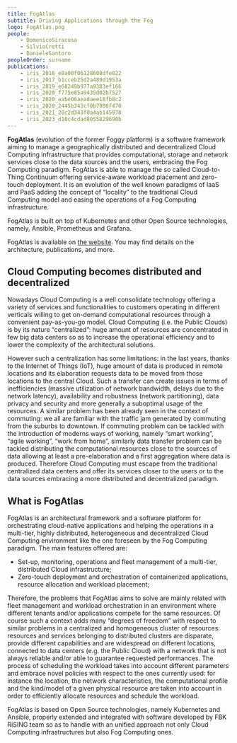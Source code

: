 ```yaml
---
title: FogAtlas 
subtitle: Driving Applications through the Fog
logo: FogAtlas.png 
people: 
    - DomenicoSiracusa
    - SilvioCretti
    - DanieleSantoro
peopleOrder: surname 
publications: 
    - iris_2016_e8a00f06128608dfe022
    - iris_2017_b1cceb25d2a489d1953a
    - iris_2019_e68249b977a9383ef166
    - iris_2020_f775e85a9435d02b7527
    - iris_2020_aabe06aeadaee18fb8c2
    - iris_2020_2445b243cf0b7986f470
    - iris_2021_20c2d343f0a4ab145978
    - iris_2023_d10c4cdad8055829690b
---
```


**FogAtlas** (evolution of the former Foggy platform) is a software framework aiming to manage a geographically distributed and decentralized Cloud Computing infrastructure that provides computational, storage and network services close to the data sources and the users, embracing the Fog Computing paradigm. FogAtlas is able to manage the so called Cloud-to-Thing Continuum offering service-aware workload placement and zero-touch deployment. It is an evolution of the well known paradigms of IaaS and PaaS adding the concept of “locality” to the traditional Cloud Computing model and easing the operations of a Fog Computing infrastructure.

FogAtlas is built on top of Kubernetes and other Open Source technologies, namely, Ansible, Prometheus and Grafana.

FogAtlas is available on [the website](https://fogatlas.fbk.eu/home). You may find details on the architecture, publications, and more.

## Cloud Computing becomes distributed and decentralized

Nowadays Cloud Computing is a well consolidate technology offering a variety of services and functionalities to customers operating in different verticals willing to get on-demand computational resources through a convenient pay-as-you-go model. Cloud Computing (i.e. the Public Clouds) is by its nature “centralized”: huge amount of resources are concentrated in few big data centers so as to increase the operational efficiency and to lower the complexity of the architectural solutions.  

However such a centralization has some limitations: in the last years, thanks to the Internet of Things (IoT), huge amount of data is produced in remote locations and its elaboration requests data to be moved from those locations to the central Cloud. Such a transfer can create issues in terms of inefficiencies (massive utilization of network bandwidth, delays due to the network latency), availability and robustness (network partitioning), data privacy and security and more generally a suboptimal usage of the resources. A similar problem has been already seen in the context of commuting: we all are familiar with the traffic jam generated by commuting from the suburbs to downtown.  If commuting problem can be tackled with the introduction of moderns ways of working, namely “smart working”, “agile working”, “work from home”, similarly data transfer problem can be tackled distributing the computational resources close to the sources of data allowing at least a pre-elaboration and a first aggregation where data is produced. Therefore Cloud Computing must escape from the traditional centralized data centers and offer its services closer to the users or to the data sources embracing a more distributed and decentralized paradigm.

## What is FogAtlas

FogAtlas is an architectural framework and a software platform for orchestrating cloud-native applications and helping the operations in a multi-tier, highly distributed, heterogeneous and decentralized Cloud Computing environment like the one foreseen by the Fog Computing paradigm. The main features offered are:

- Set-up, monitoring, operations and fleet management of a multi-tier, distributed Cloud infrastructure;
- Zero-touch deployment and orchestration of containerized applications, resource allocation and workload placement;

Therefore, the problems that FogAtlas aims to solve are mainly related with fleet management and workload orchestration in an environment where different tenants and/or applications compete for the same resources. Of course such a context adds many “degrees of freedom” with respect to similar problems in a centralized and homogeneous cluster of resources: resources and services belonging to distributed clusters are disparate, provide different capabilities and are widespread on different locations, connected to data centers (e.g. the Public Cloud) with a network that is not always reliable and/or able to guarantee requested performances. The process of scheduling the workload takes into account different parameters and embrace novel policies with respect to the ones currently used: for instance the location, the network characteristics, the computational profile and the kind/model of a given physical resource are taken into account in order to efficiently allocate resources and schedule the workload.

FogAtlas is based on Open Source technologies, namely Kubernetes and Ansible, properly extended and integrated with software developed by FBK RiSING team so as to handle with an unified approach not only Cloud Computing infrastructures but also Fog Computing ones.